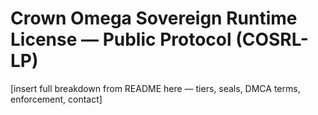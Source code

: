 # Crown Omega Sovereign Runtime License — Public Protocol (COSRL-LP)

[insert full breakdown from README here — tiers, seals, DMCA terms, enforcement, contact]
